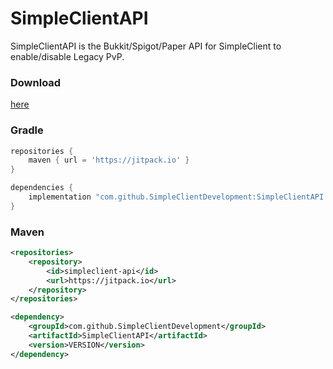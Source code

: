 [github]: https://img.shields.io/github/v/release/SimpleClientDevelopment/SimpleClientAPI?include_prereleases

# SimpleClientAPI

SimpleClientAPI is the Bukkit/Spigot/Paper API for SimpleClient to enable/disable Legacy PvP.

### Download
[here](https://github.com/SimpleClientDevelopment/SimpleClientAPI/releases/latest)

### Gradle
```gradle
repositories {
    maven { url = 'https://jitpack.io' }
}
```
```gradle
dependencies {
    implementation "com.github.SimpleClientDevelopment:SimpleClientAPI:VERSION"
}
```

### Maven
```xml
<repositories>
    <repository>
        <id>simpleclient-api</id>
        <url>https://jitpack.io</url>
    </repository>
</repositories>
```
```xml
<dependency>
    <groupId>com.github.SimpleClientDevelopment</groupId>
    <artifactId>SimpleClientAPI</artifactId>
    <version>VERSION</version>
</dependency>
```
